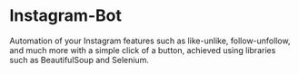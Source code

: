 # Instagram-Bot
Automation of your Instagram features such as like-unlike, follow-unfollow, and much more with a simple click of a button, achieved using libraries such as BeautifulSoup and Selenium.
